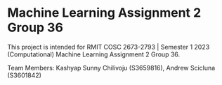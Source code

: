 # Machine Learning Assignment 2 Group 36
This project is intended for RMIT COSC 2673-2793 | Semester 1 2023 (Computational) Machine Learning Assignment 2 Group 36.

Team Members: Kashyap Sunny Chilivoju (S3659816), Andrew Scicluna (S3601842)
